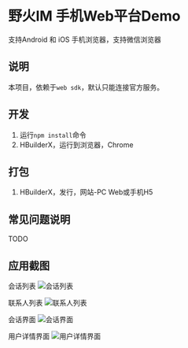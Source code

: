 # 野火IM 手机Web平台Demo
支持Android 和 iOS 手机浏览器，支持微信浏览器

## 说明
本项目，依赖于`web sdk`，默认只能连接官方服务。

## 开发
1. 运行```npm install```命令
2. HBuilderX，运行到浏览器，Chrome

## 打包
1. HBuilderX，发行，网站-PC Web或手机H5

## 常见问题说明
TODO

## 应用截图
会话列表
![会话列表](./screenshots/uniapp_conversation_list.jpeg)

联系人列表
![联系人列表](./screenshots/uniapp_contact_tab.jpeg)

会话界面
![会话界面](./screenshots/uniapp_conversation.jpeg)

用户详情界面
![用户详情界面](./screenshots/uniapp_user_profile.jpeg)
